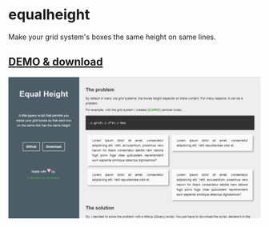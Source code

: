# equalheight

Make your grid system's boxes the same height on same lines.

## [DEMO & download](http://labo.caradeuc.info/equalheight)

![screenshot](/screenshot.jpg)
